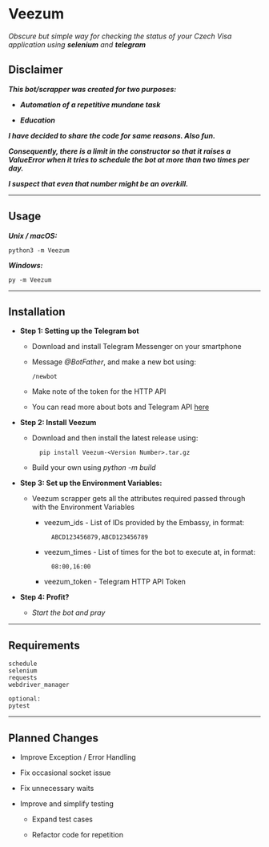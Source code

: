 # Veezum

_Obscure but simple way for checking the status of your Czech Visa application using **selenium** and **telegram**_

## Disclaimer

**_This bot/scrapper was created for two purposes:_**

- **_Automation of a repetitive mundane task_**

- **_Education_**

**_I have decided to share the code for same reasons. Also fun._**


**_Consequently, there is a limit in the constructor so that it raises a ValueError when it tries to schedule the bot at more 
than two times per day._**


**_I suspect that even that number might be an overkill._**

--------------------

## Usage


**_Unix / macOS:_**

    python3 -m Veezum

**_Windows:_**

    py -m Veezum

--------------------

## Installation


- **Step 1: Setting up the Telegram bot**

    * Download and install Telegram Messenger on your smartphone
  
    * Message _@BotFather_, and make a new bot using:
  
          /newbot
  
    * Make note of the token for the HTTP API

    * You can read more about bots and Telegram API [here](https://core.telegram.org/bots)
  
- **Step 2: Install Veezum**

    * Download and then install the latest release using:
  
            pip install Veezum-<Version Number>.tar.gz
  
    * Build your own using _python -m build_

- **Step 3: Set up the Environment Variables:**

    * Veezum scrapper gets all the attributes required passed through with the Environment Variables
  
        + veezum_ids - List of IDs provided by the Embassy, in format:
      
                ABCD123456879,ABCD123456789
      
        + veezum_times - List of times for the bot to execute at, in format:
      
                08:00,16:00
      
        + veezum_token - Telegram HTTP API Token
      
- **Step 4: Profit?**

    * _Start the bot and pray_

--------------------

## Requirements

    schedule
    selenium
    requests
    webdriver_manager

    optional:
    pytest


--------------------

## Planned Changes

- Improve Exception / Error Handling

- Fix occasional socket issue

- Fix unnecessary waits

- Improve and simplify testing

    * Expand test cases
  
    * Refactor code for repetition
  

